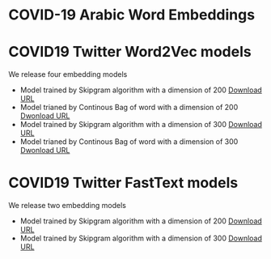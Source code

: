 # COVID-19 Arabic Word Embeddings
# COVID19 Twitter Word2Vec models  
We release four embedding models 
- Model trained by Skipgram algorithm with a dimension of 200 [Download URL](https://drive.google.com/file/d/1Ds5Bl0jCkHbmOKckuW3uFvnncav_0uO_/view?usp=sharing)
- Model trianed by Continous Bag of word with a dimension of 200 [Dwonload URL](https://drive.google.com/file/d/1ybI-WCNH-W17_v9X2oUAjIQNO8IOCapm/view?usp=sharing)
- Model trained by Skipgram algorithm with a dimension of 300 [Download URL](https://drive.google.com/file/d/1VYeLsFhecETzQQGMaIVMG2aXBIZA9yVf/view?usp=sharing)
- Model trianed by Continous Bag of word with a dimension of 300 [Dwonload URL](https://drive.google.com/file/d/1VYeLsFhecETzQQGMaIVMG2aXBIZA9yVf/view?usp=sharing)
# COVID19 Twitter FastText models  
We release two embedding models 
- Model trained by Skipgram algorithm with a dimension of 200 [Download URL](https://drive.google.com/file/d/1XpJotgk7Y6XX6wIuHTUNM0hC7qmeg8xC/view?usp=sharing)
- Model trained by Skipgram algorithm with a dimension of 300 [Download URL](https://drive.google.com/file/d/1XgFTZp-Abv5-Op9cNLO25eJSuQO2nHer/view?usp=sharing)
